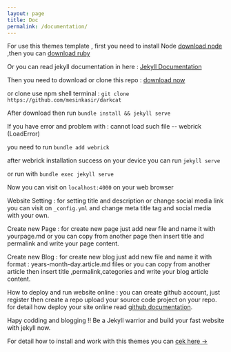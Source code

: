 ```yaml
---
layout: page
title: Doc
permalink: /documentation/
---
```


For use this themes template , first you need to install Node [download node](https://nodejs.org/en/download/) ,then you can [download ruby](https://rubyinstaller.org/downloads/)

Or you can read jekyll documentation in here : 
[Jekyll Documentation](https://jekyllrb.com/docs/)

Then you need to download or clone this repo : [download now](https://github.com/mesinkasir/darkcat)

or clone use npm shell terminal : ```git clone https://github.com/mesinkasir/darkcat```

After download then run ```bundle install && jekyll serve```

If you have error and problem with : cannot load such file -- webrick (LoadError) 

you need to run 
    ```
    bundle add webrick
    ```

after webrick installation success on your device you can run 
    ``` jekyll serve ```
  
  or run with 
     ``` bundle exec jekyll serve ```

Now you can visit on 
    ```
    localhost:4000
    ```
    on your web browser

    
Website Setting : for setting title and description or change social media link you can visit on 
    ```
    _config.yml
    ```
    and change meta title tag and social media with your own.

Create new Page : for create new page just add new file and name it with yourpage.md or you can copy from another page then insert title and permalink and write your page content. 

Create new Blog : for create new blog just add new file and name it with format : years-month-day.article.md files or you can copy from another article then insert title ,permalink,categories and write your blog article content.

How to deploy and run website online : you can create github account, just register then create a repo upload your source code project on your repo. for detail how deploy your site online read [github documentation](https://docs.github.com/en/pages/setting-up-a-github-pages-site-with-jekyll/creating-a-github-pages-site-with-jekyll).

Hapy codding and blogging !! Be a Jekyll warrior and build your fast website with jekyll now.

For detail how to install and work with this themes you can [cek here →](https://www.hockeycomputindo.com/2021/10/new-free-download-gratis-jekyll.html)